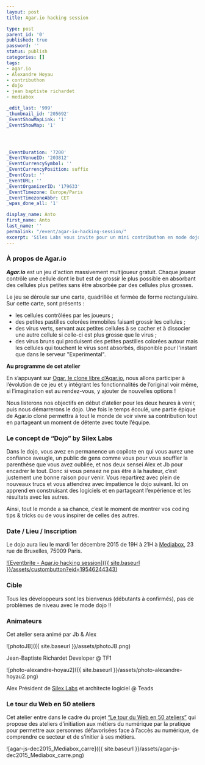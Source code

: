 ```yaml
---
layout: post
title: Agar.io hacking session

type: post
parent_id: '0'
published: true
password: ''
status: publish
categories: []
tags:
- agar.io
- Alexandre Hoyau
- contributhon
- dojo
- jean baptiste richardet
- mediabox

_edit_last: '999'
_thumbnail_id: '205692'
_EventShowMapLink: '1'
_EventShowMap: '1'




_EventDuration: '7200'
_EventVenueID: '203812'
_EventCurrencySymbol: ''
_EventCurrencyPosition: suffix
_EventCost: ''
_EventURL: ''
_EventOrganizerID: '179633'
_EventTimezone: Europe/Paris
_EventTimezoneAbbr: CET
_wpas_done_all: '1'

display_name: Anto
first_name: Anto
last_name: ''
permalink: "/event/agar-io-hacking-session/"
excerpt: 'Silex Labs vous invite pour un mini contributhon en mode dojo autour du clone open source de agar.io. Quel que soit votre niveau en programmation c''est l''occasion de contribuer ! '
---
```




### **À propos de Agar.io**

**_Agar.io_** est un jeu d'action massivement multijoueur gratuit. Chaque joueur contrôle une cellule dont le but est de grossir le plus possible en absorbant des cellules plus petites sans être absorbée par des cellules plus grosses.

Le jeu se déroule sur une carte, quadrillée et fermée de forme rectangulaire. Sur cette carte, sont présents
: 
*   les cellules contrôlées par les joueurs ;
*   des petites pastilles colorées immobiles faisant grossir les cellules ;
*   des virus verts, servant aux petites cellules à se cacher et à dissocier une autre cellule si celle-ci est plus grosse que le virus ;
*   des virus bruns qui produisent des petites pastilles colorées autour mais les cellules qui touchent le virus sont absorbés, disponible pour l'instant que dans le serveur "Experimental".

**Au programme de cet atelier**

En s’appuyant sur [Ogar, le clone libre d’Agar.io](http://ogarproject.com/), nous allons participer à l’évolution de ce jeu et y intégrant les fonctionnalités de l’original voir même, si l’imagination est au rendez-vous, y ajouter de nouvelles options !

Nous listerons nos objectifs en début d’atelier pour les deux heures à venir, puis nous démarrerons le dojo. Une fois le temps écoulé, une partie épique de Agar.io cloné permettra à tout le monde de voir vivre sa contribution tout en partageant un moment de détente avec toute l’équipe.

### **Le concept de “Dojo” by Silex Labs**

Dans le dojo, vous avez en permanence un copilote en qui vous aurez une confiance aveugle, un public de gens comme vous pour vous souffler la parenthèse que vous avez oubliée, et nos deux sensei Alex et Jb pour encadrer le tout. Donc si vous pensez ne pas être à la hauteur, c’est justement une bonne raison pour venir. Vous repartirez avec plein de nouveaux trucs et vous attendrez avec impatience le dojo suivant. Ici on apprend en construisant des logiciels et en partageant l’expérience et les résultats avec les autres.

Ainsi, tout le monde a sa chance, c’est le moment de montrer vos coding tips & tricks ou de vous inspirer de celles des autres.

### **Date / Lieu / Inscription**

Le dojo aura lieu le mardi 1er décembre 2015 de 19H à 21H à [Mediabox](http://www.mediabox.fr/), 23 rue de Bruxelles, 75009 Paris.

[![Eventbrite - Agar.io hacking session]({{ site.baseurl }}/assets/custombutton?eid=19546244343)](http://www.eventbrite.fr/e/billets-agario-hacking-session-19546244343?ref=ebtn)

### **Cible**

Tous les développeurs sont les bienvenus (débutants à confirmés), pas de problèmes de niveau avec le mode dojo !!

### **Animateurs**

Cet atelier sera animé par Jb & Alex

![photoJB]({{ site.baseurl }}/assets/photoJB.png)

Jean-Baptiste Richardet Developer @ TF1

![photo-alexandre-hoyau2]({{ site.baseurl }}/assets/photo-alexandre-hoyau2.png)

Alex Président de [Silex Labs](https://www.silexlabs.org/) et architecte logiciel @ Teads

### **Le tour du Web en 50 ateliers**

Cet atelier entre dans le cadre du projet [“Le tour du Web en 50 ateliers”](https://www.silexlabs.org/le-tour-du-web-en-50-ateliers-2/) qui propose des ateliers d’initiation aux métiers du numérique par la pratique pour permettre aux personnes défavorisées face à l’accès au numérique, de comprendre ce secteur et de s’initier à ses métiers.

![agar-js-dec2015_Mediabox_carre]({{ site.baseurl }}/assets/agar-js-dec2015_Mediabox_carre.png)
